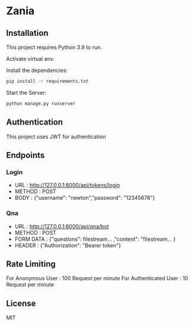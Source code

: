 # Zania

## Installation

This project requires Python 3.9 to run.

Activate virtual env.

Install the dependencies:
```sh
pip install -r requirements.txt 
```

Start the Server:
```sh
python manage.py runserver
```

## Authentication

This project uses JWT for authentication


## Endpoints

### Login

- URL    : http://127.0.0.1:8000/api/tokens/login
- METHOD : POST
- BODY   : {"username": "newton","password": "12345678"}

### Qna

- URL         : http://127.0.0.1:8000/api/qna/bot
- METHOD      : POST
- FORM DATA   : {"questions": filestream... ,"content": "filestream... }
- HEADER      : {"Authorization": "Bearer token"}


## Rate Limiting
For Anonymous User     : 100 Request per minute
For Authenticated User : 10 Request per minute


## License

MIT